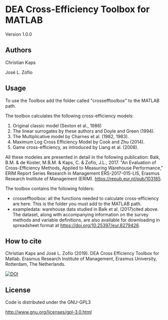 # DEA Cross-Efficiency Toolbox for MATLAB

Version 1.0.0

## Authors

Christian Kaps

José L. Zofío

## Usage

To use the Toolbox add the folder called "crossefftoolbox" to the MATLAB path. 

The toolbox calculates the following cross-efficiency models:

  1.	Original classic model (Sexton et al., 1986) 
  2.	The linear surrogates by these authors and Doyle and Green (1994).
  3.	The Multiplicative model by Charnes et al.  (1982, 1983).
  4.	Maximum Log Cross Efficiency Model by Cook and Zhu (2014). 
  5.	Game cross-efficiency, as introduced by Liang et al. (2008).

All these modeles are presented in detail in the following publication: Balk, B.M. & de Koster, M.B.M. & Kaps, C. & Zofío, J.L., 2017. "An Evaluation of Cross-Efficiency Methods, Applied to Measuring Warehouse Performance," ERIM Report Series Research in Management ERS-2017-015-LIS, Erasmus Research Institute of Management (ERIM). https://repub.eur.nl/pub/103185.  

The toolbox contains the following folders:

- crossefftoolbox: all the functions needed to calculate cross-efficiency are here. This is the folder you must add to the MATLAB path.
- exampledata: warehouse data studied in Balk et al. (2017)cited above. The dataset, along with accompanying information on the survey methods and variable definitions, are also available for downloading in spreadsheet format at https://doi.org/10.25397/eur.8279426.

## How to cite

Christian Kaps and José L. Zofío (2019). DEA Cross Efficiency Toolbox for Matlab. Erasmus Research Institute of Management, Erasmus University, Rotterdam, The Netherlands.

[![DOI](https://zenodo.org/badge/194225634.svg)](https://zenodo.org/badge/latestdoi/194225634)

## License

Code is distributed under the GNU-GPL3

http://www.gnu.org/licenses/gpl-3.0.html
